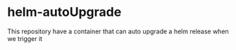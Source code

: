 # helm-autoUpgrade
This repository have a container that can auto upgrade a helm release when we trigger it
